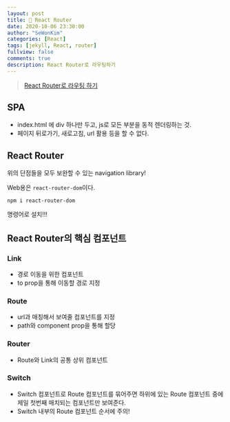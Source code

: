```yaml
---
layout: post
title: 🎢 React Router
date: 2020-10-06 23:30:00
author: "SeWonKim"
categories: [React]
tags: [jekyll, React, router]
fullview: false
comments: true
description: React Router로 라우팅하기
---
```


> [React Router로 라우팅 하기](https://www.daleseo.com/react-router-basic/)

## SPA

- index.html 에 div 하나만 두고, js로 모든 부분을 동적 렌더링하는 것.
- 페이지 뒤로가기, 새로고침, url 활용 등을 할 수 없다.

## React Router

위의 단점들을 모두 보완할 수 있는 navigation library!

Web용은 `react-router-dom`이다.

```shell
npm i react-router-dom
```

명령어로 설치!!!

## React Router의 핵심 컴포넌트

### Link

- 경로 이동을 위한 컴포넌트
- to prop을 통해 이동할 경로 지정

### Route

- url과 매칭해서 보여줄 컴포넌트를 지정
- path와 component prop을 통해 할당

### Router

- Route와 Link의 공통 상위 컴포넌트

### Switch

- Switch 컴포넌트로 Route 컴포넌트를 묶어주면 하위에 있는 Route 컴포넌트 중에 제일 첫번째 매치되는 컴포넌트만 보여준다.
- Switch 내부의 Route 컴포넌트 순서에 주의!

